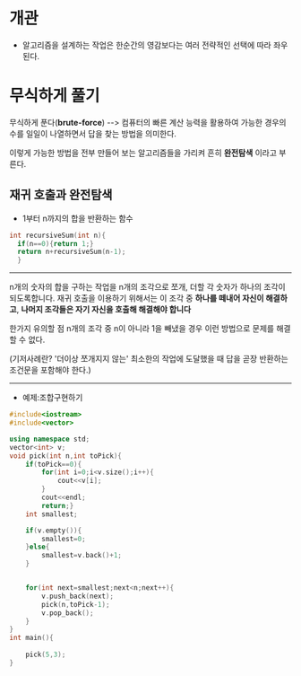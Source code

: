 개관
===========

* 알고리즘을 설계하는 작업은 한순간의 영감보다는 여러 전략적인 선택에 따라 좌우된다.


무식하게 풀기
==========

무식하게 푼다(__brute-force__) --> 컴퓨터의 빠른 계산 능력을 활용하여
가능한 경우의 수를 일일이 나열하면서 답을 찾는 방법을 의미한다.

이렇게 가능한 방법을 전부 만들어 보는 알고리즘들을 가리켜 흔히 __완전탐색__ 이라고 부른다.


재귀 호출과 완전탐색
---------

* 1부터 n까지의 합을 반환하는 함수
```cpp
int recursiveSum(int n){
  if(n==0){return 1;}
  return n+recursiveSum(n-1);
  }
 ```
 ***
n개의 숫자의 합을 구하는 작업을 n개의 조각으로 쪼개, 더할 각 숫자가 하나의 조각이 되도록합니다.
재귀 호출을 이용하기 위해서는 이 조각 중 __하나를 떼내어 자신이 해결하고__, __나머지 조각들은 자기 자신을 호출해 해결해야 합니다__

한가지 유의할 점  n개의 조각 중 n이 아니라 1을 빼냈을 경우 이런 방법으로 문제를 해결할 수 없다.

(기저사례란?
'더이상 쪼개지지 않는' 최소한의 작업에 도달했을 때 답을 곧장 반환하는 조건문을 포함해야 한다.)
***

* 예제:조합구현하기
```cpp
#include<iostream>
#include<vector>

using namespace std;
vector<int> v;
void pick(int n,int toPick){
    if(toPick==0){
        for(int i=0;i<v.size();i++){
            cout<<v[i];
        }
        cout<<endl;
        return;}
    int smallest;

    if(v.empty()){
        smallest=0;
    }else{
        smallest=v.back()+1;
    }


    for(int next=smallest;next<n;next++){
        v.push_back(next);
        pick(n,toPick-1);
        v.pop_back();
    }
}
int main(){
    
    pick(5,3);
}
```

